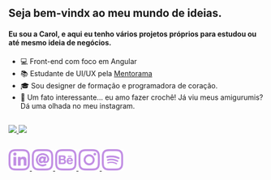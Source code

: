 ## Seja bem-vindx ao meu mundo de ideias.
#### Eu sou a __Carol__, e aqui eu tenho vários projetos próprios para estudou ou até mesmo ideia de negócios.

- 💻 Front-end com foco em Angular
- 📚 Estudante de UI/UX pela [Mentorama](https://mentorama.com.br/)
- 🎓 Sou designer de formação e programadora de coração.
- 🤔 Um fato interessante... eu amo fazer crochê! Já viu meus amigurumis? Dá uma olhada no meu instagram.

##

 <div id="git-panels" style="display: inline-block;">
  <a target="_blank" href="https://github.com/mlorac">
  <img height="180em" src="https://github-readme-stats.vercel.app/api?username=mlorac&show_icons=true&theme=material-palenight&include_all_commits=true&count_private=true"/>
  <img height="180em" src="https://github-readme-stats.vercel.app/api/top-langs/?username=mlorac&layout=compact&langs_count=7&theme=material-palenight"/>
</div>

 ##
 
 <div id="socials-buttons">
   <a href="https://www.linkedin.com/in/mlorac" target="_blank" id="linkedin">
    <img src="https://github.com/mlorac/mlorac/blob/main/imgs/linkedin.png" target="_blank" style="width: 3em;">
  </a>
  <a href = "mailto:ana.mlorac@gmail.com" id="email">
   <img src="https://github.com/mlorac/mlorac/blob/main/imgs/email.png" target="_blank" style="width: 3em;">
  </a>
  <a href="https://www.behance.net/mlorac" target="_blank" id="behance">
   <img src="https://github.com/mlorac/mlorac/blob/main/imgs/behance.png" target="_blank" style="width: 3em;">
  </a>
  <a href="https://instagram.com/lorac.git" target="_blank" id="instagram">
   <img src="https://github.com/mlorac/mlorac/blob/main/imgs/instagram.png" target="_blank" style="width: 3em;">
  </a>
  <a href="https://open.spotify.com/playlist/01ZO7XfQpg1Q0h99ABaIh0?si=48a7ac843a804854" target="_blank" id="spotify">
   <img src="https://github.com/mlorac/mlorac/blob/main/imgs/spotify.png" target="_blank" style="width: 3em;">
  </a>
</div>

